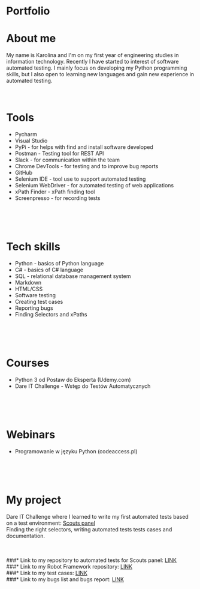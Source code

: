# Portfolio

# About me

My name is Karolina and I'm on my first year of engineering studies in information technology. Recently I have started to interest of software automated testing. 
I mainly focus on developing my Python programming skills, but I also open to learning new languages and gain new experience in automated testing.
<br>
<br>
<br>

# Tools
* Pycharm
* Visual Studio 
* PyPi - for helps with find and install software developed
* Postman - Testing tool for REST API
* Slack - for communication within the team
* Chrome DevTools - for testing and to improve bug reports
* GitHub
* Selenium IDE - tool use to support automated testing
* Selenium WebDriver - for automated testing of web applications
* xPath Finder - xPath finding tool
* Screenpresso - for recording tests

<br>
<br>
<br>

# Tech skills
* Python - basics of Python language
* C# - basics of C# language
* SQL - relational database management system
* Markdown
* HTML/CSS
* Software testing
* Creating test cases
* Reporting bugs
* Finding Selectors and xPaths

<br>
<br>
<br>

# Courses
* Python 3 od Postaw do Eksperta (Udemy.com)
* Dare IT Challenge - Wstęp do Testów Automatycznych

<br>
<br>
<br>

# Webinars
* Programowanie w języku Python (codeaccess.pl)

<br>
<br>
<br>

# My project

Dare IT Challenge where I learned to write my first automated tests based on a test environment: <a href = "https://scouts-test.futbolkolektyw.pl/"> Scouts panel </a></br>
Finding the right selectors, writing automated tests tests cases and documentation.
<br>
<br>
<br>

###* Link to my repository to automated tests for Scouts panel: <a href = "https://github.com/KarolinaSosinska/challange_portfolio_karola"> LINK </a></br>
###* Link to my Robot Framework repository: <a href = "https://github.com/KarolinaSosinska/panelscout_robotframework"> LINK </a> </br>
###* Link to my test cases: <a href = "https://drive.google.com/drive/folders/1rpcmPnEsfivsjWbM_BE2PjQRkhqdvCEv?usp=sharing"> LINK </a></br>
###* Link to my bugs list and bugs report: <a href = "https://drive.google.com/drive/folders/193Um3IKa8t0TtF1IvvVohnV688KBriAf?usp=sharing"> LINK </a> </br>

